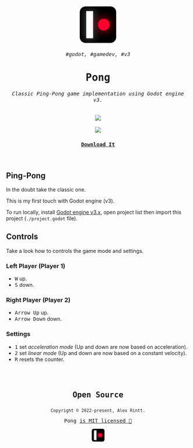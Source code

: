 <p align="center">
  <img src="./icon.png" width="100">
</p>
<samp><h6 align="center">#godot, #gamedev, #v3</h6></samp>
<samp><h1 align="center">Pong</h1></samp>

<h6 align="center"><samp>Classic Ping-Pong game implementation using Godot engine v3.</samp></h6>

<p align="center">
  <img src="https://img.shields.io/badge/Godot%20Engine-22272E?&style=for-the-badge&logo=python&logoColor=478CBF">
</p>

<p align="center"><kbd><img width="400" src="https://user-images.githubusercontent.com/51419598/189515028-f2a75038-0f5f-40a3-9e7e-a43b4982b982.gif"></kbd></p>

<a href="https://github.com/alexrintt/pong/releases"><h4 align="center"><samp>Download It</samp></h4></a>

<br>

##  Ping-Pong

In the doubt take the classic one.

This is my first touch with Godot engine (v3).

To run locally, install [Godot engine v3.x](https://godotengine.org/download), open project list then import this project (`./project.godot` file).

## Controls

Take a look how to controls the game mode and settings.

### Left Player (Player 1)

- <kbd>W</kbd> up.
- <kbd>S</kbd> down.

### Right Player (Player 2)

- <kbd>Arrow Up</kbd> up.
- <kbd>Arrow Down</kbd> down.

### Settings

- <kbd>1</kbd> set _acceleration mode_ (Up and down are now based on acceleration).
- <kbd>2</kbd> set _linear mode_ (Up and down are now based on a constant velocity).
- <kbd>R</kbd> resets the counter.

<br><br>

<samp>

<h2 align="center">
  Open Source
</h2>
<p align="center">
  <sub>Copyright © 2022-present, Alex Rintt.</sub>
</p>
<p align="center">Pong <a href="https://github.com/alexrintt/pong/blob/master/LICENSE">is MIT licensed 💖</a></p>
<p align="center">
  <img src="/icon.png" width="35" />
</p>
  
</samp>

